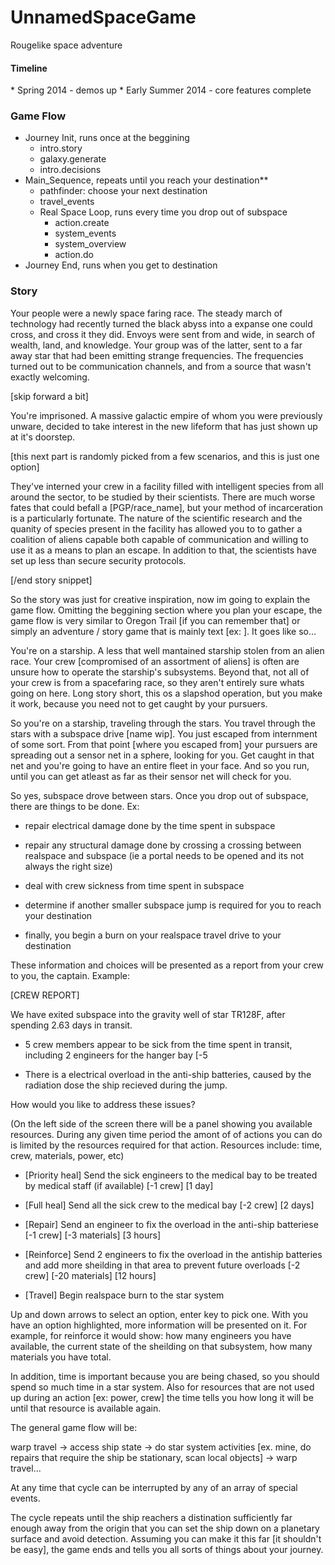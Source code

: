 UnnamedSpaceGame
================

Rougelike space adventure

<h4>Timeline</h4>
* Spring 2014 - demos up
* Early Summer 2014 - core features complete

<h3>Game Flow</h3>

* Journey Init, runs once at the beggining
    * intro.story
    * galaxy.generate
    * intro.decisions
* Main_Sequence, repeats until you reach your destination**
    * pathfinder: choose your next destination
    * travel_events
    * Real Space Loop, runs every time you drop out of subspace
        * action.create
        * system_events
        * system_overview
        * action.do
* Journey End, runs when you get to destination


<h3>Story</h3>

Your people were a newly space faring race. The steady march of technology had recently turned the black abyss into a expanse one could cross, and cross it they did. Envoys were sent from and wide, in search of wealth, land,  and knowledge. Your group was of the latter, sent to a far away star that had been emitting strange frequencies. The frequencies turned out to be communication channels, and from a source that wasn't exactly welcoming.

[skip forward a bit]

You're imprisoned. A massive galactic empire of whom you were previously unware, decided to take interest in the new lifeform that has just shown up at it's doorstep. 

[this next part is randomly picked from a few scenarios, and this is just one option]

They've interned your crew in a facility filled with intelligent species from all around the sector, to be studied by their scientists. There are much worse fates that could befall a [PGP/race_name], but your method of incarceration is a particularly fortunate. The nature of the scientific research and the quanity of species present in the facility has allowed you to to gather a coalition of aliens capable both capable of communication and willing to use it as a means to plan an escape. In addition to that, the scientists have set up less than secure security protocols.

[/end story snippet]

So the story was just for creative inspiration, now im going to explain the game flow. Omitting the beggining section where you plan your escape, the game flow is very similar to Oregon Trail [if you can remember that] or simply an adventure / story game that is mainly text [ex: ]. It goes like so...

You're on a starship. A less that well mantained starship stolen from an alien race. Your crew [compromised of an assortment of aliens] is often are unsure how to operate the starship's subsystems. Beyond that, not all of your crew is from a spacefaring race, so they aren't entirely sure whats going on here. Long story short, this os a slapshod operation, but you make it work, because you need not to get caught by your pursuers.

So you're on a starship, traveling through the stars. You travel through the stars with a subspace drive [name wip]. You just escaped from internment of some sort. From that point [where you escaped from] your pursuers are spreading out a sensor net in a sphere, looking for you. Get caught in that net and you're going to have an entire fleet in your face. And so you run, until you can get atleast as far as their sensor net will check for you.

So yes, subspace drove between stars. Once you drop out of subspace, there are things to be done. Ex:

* repair electrical damage done by the time spent in subspace

* repair any structural damage done by crossing a crossing between realspace and subspace (ie a portal needs to be opened and its not always the right size)

* deal with crew sickness from time spent in subspace

* determine if another smaller subspace jump is required for you to reach your destination

* finally, you begin a burn on your realspace travel drive to your destination

These information and choices will be presented as a report from your crew to you, the captain. Example:

[CREW REPORT]

We have exited subspace into the gravity well of star TR128F, after spending 2.63 days in transit.

* 5 crew members appear to be sick from the time spent in transit, including 2 engineers for the hanger bay [-5

* There is a electrical overload in the anti-ship batteries, caused by the radiation dose the ship recieved during the jump.

How would you like to address these issues?

(On the left side of the screen there will be a panel showing you available resources. During any given time period the amont of of actions you can do is limited by the resources required for that action. Resources include: time, crew, materials, power, etc)

* [Priority heal] Send the sick engineers to the medical bay to be treated by medical staff (if available) [-1 crew] [1 day]

* [Full heal] Send all the sick crew to the medical bay [-2 crew] [2 days]

* [Repair] Send an engineer to fix the overload in the anti-ship batteriese [-1 crew] [-3 materials] [3 hours]

* [Reinforce] Send 2 engineers to fix the overload in the antiship batteries and add more sheilding in that area to prevent future overloads [-2 crew] [-20 materials] [12 hours]

* [Travel] Begin realspace burn to the star system

Up and down arrows to select an option, enter key to pick one. With you have an option highlighted, more information will be presented on it. For example, for reinforce it would show: how many engineers you have available, the current state of the sheilding on that subsystem, how many materials you have total.

In addition, time is important because you are being chased, so you should spend so much time in a star system. Also for resources that are not used up during an action [ex: power, crew] the time tells you how long it will be until that resource is available again.

The general game flow will be:

warp travel -> access ship state -> do star system activities [ex. mine, do repairs that require the ship be stationary, scan local objects] -> warp travel...

At any time that cycle can be interrupted by any of an array of special events.

The cycle repeats until the ship reachers a distination sufficiently far enough away from the origin that you can set the ship down on a planetary surface and avoid detection. Assuming you can make it this far [it shouldn't be easy], the game ends and tells you all sorts of things about your journey.
